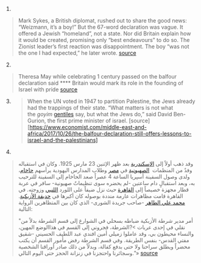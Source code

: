 
1. 
>   Mark Sykes, a British diplomat, rushed out to share the good news: “Weizmann, it’s a boy!” But the 67-word declaration was vague. It offered a Jewish “homeland”, not a state. Nor did Britain explain how it would be created, promising only “best endeavours” to do so. The Zionist leader’s first reaction was disappointment. The boy “was not the one I had expected,” he later wrote. 
>   [source](https://www.economist.com/middle-east-and-africa/2017/10/26/the-balfour-declaration-still-offers-lessons-to-israel-and-the-palestinians)

2. 
>  Theresa May while celebrating 1 century passed on the balfour declaration said **** Britain would mark its role in the founding of Israel with pride
>  [source](https://www.gov.uk/government/speeches/pm-speech-at-balfour-centenary-dinner)

3. 
   >When the UN voted in 1947 to partition Palestine, the Jews already had the trappings of their state. “What matters is not what the _goyim_ [gentiles](https://www.oxfordlearnersdictionaries.com/definition/english/gentile_1) say, but what the Jews do,” said David Ben-Gurion, the first prime minister of israel. 
   >[source][https://www.economist.com/middle-east-and-africa/2017/10/26/the-balfour-declaration-still-offers-lessons-to-israel-and-the-palestinians]

4. 
  >  وقد ذهب أولاً إلى [الإسكندرية](https://ar.wikipedia.org/wiki/%D8%A7%D9%84%D8%A5%D8%B3%D9%83%D9%86%D8%AF%D8%B1%D9%8A%D8%A9 "الإسكندرية") بعد ظهر الإثنين 23 مارس 1925. وكان في استقباله وفدٌ من المنظمات 
   [الصهيونية](https://ar.wikipedia.org/wiki/%D8%B5%D9%87%D9%8A%D9%88%D9%86%D9%8A%D8%A9 "صهيونية") في [مصر](https://ar.wikipedia.org/wiki/%D9%85%D8%B5%D8%B1 "مصر") وطلاب المدارس اليهودية يرأسهم [حاخام](https://ar.wikipedia.org/wiki/%D8%AD%D8%A7%D8%AE%D8%A7%D9%85 "حاخام")، ولدى وصول السفينة أسپريا الساعة 4 عصراً صعد الحاخام إلى السفينة للترحيب به، وبعد استقبالٍ دام ساعتين -لم يحضره سوى تنظيماتٌ صهيونية- سافر في عربة قطار مجهزة خصيصاً إلى [القاهرة](https://ar.wikipedia.org/wiki/%D8%A7%D9%84%D9%82%D8%A7%D9%87%D8%B1%D8%A9 "القاهرة") حيث نزل ضيفاً على اللورد [اللنبي](https://ar.wikipedia.org/wiki/%D8%A5%D8%AF%D9%85%D9%88%D9%86%D8%AF_%D8%A3%D9%84%D9%86%D8%A8%D9%8A "إدموند ألنبي") وزوجته. في القاهرة قامت مظاهرات عارمة منددة بوصوله كان أكبرها في [حديقة الأزبكية](https://ar.wikipedia.org/wiki/%D8%AD%D8%AF%D9%8A%D9%82%D8%A9_%D8%A7%D9%84%D8%A3%D8%B2%D8%A8%D9%83%D9%8A%D8%A9 "حديقة الأزبكية"). [محمد علي الطاهر](https://ar.wikipedia.org/wiki/%D9%85%D8%AD%D9%85%D8%AF_%D8%B9%D9%84%D9%8A_%D8%A7%D9%84%D8%B7%D8%A7%D9%87%D8%B1) -صاحب جريدة الشورى- الذي كان بين المتظاهرين الرواية التالية:
>
> 	"أمر مدير شرطة الأزبكية ضباطه بسحلي في الشوارع إلى قسم الشرطة بدلاً من نقلي في إحدى عربات >?الشرطة، فجروني إلى القسم في هذاالوضع المهين، والنساء محيطون بي، وقد عاملوا زميلي أمين افندي عبد اللطيف الحسيني -شقيق مفتي القدس- بنفس الطريقة. وفي قسم الشرطة رفض مأمور القسم أن يكتب محضراً ويطلق سراحنا ولا حتى بدفع كفالة، وبدلاً من ذلك صادر أوراقنا الشخصية وسجائرنا واحتجزنا في زنزانة الحجز حتى اليوم التالي."»
> [source](https://ar.wikipedia.org/wiki/%D8%A2%D8%B1%D8%AB%D8%B1_%D8%AC%D9%8A%D9%85%D8%B3_%D8%A8%D9%84%D9%81%D9%88%D8%B1)

